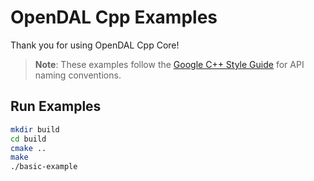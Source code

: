 # OpenDAL Cpp Examples

Thank you for using OpenDAL Cpp Core!

> **Note**: These examples follow the [Google C++ Style Guide](https://google.github.io/styleguide/cppguide.html) for API naming conventions.

## Run Examples

```bash
mkdir build
cd build
cmake ..
make
./basic-example
```